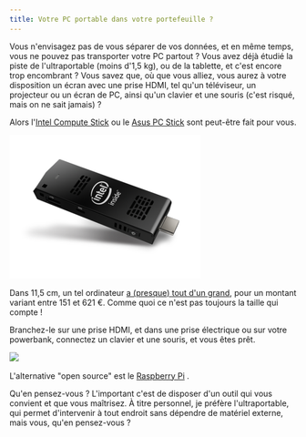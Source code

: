```yaml
---
title: Votre PC portable dans votre portefeuille ?
---
```


Vous n'envisagez pas de vous séparer de vos données, et en même temps, vous ne pouvez pas transporter votre PC partout ? Vous avez déjà étudié la piste de l'ultraportable (moins d'1,5 kg), ou de la tablette, et c'est encore trop encombrant ? Vous savez que, où que vous alliez, vous aurez à votre disposition un écran avec une prise HDMI, tel qu'un téléviseur, un projecteur ou un écran de PC, ainsi qu'un clavier et une souris (c'est risqué, mais on ne sait jamais) ?

Alors l'[Intel Compute Stick](https://www.intel.fr/content/www/fr/fr/products/boards-kits/compute-stick.html) ou le [Asus PC Stick](https://www.asus.com/fr/Stick-PCs/) sont peut-être fait pour vous.

<img src='../images/intel_1.png'>

Dans 11,5 cm, un tel ordinateur [a (presque) tout d'un grand](https://www.makeuseof.com/tag/buying-an-intel-compute-stick-7-pros-and-cons-you-must-know/), pour un montant variant entre 151 et 621 €. Comme quoi ce n'est pas toujours la taille qui compte !

Branchez-le sur une prise HDMI, et dans une prise électrique ou sur votre powerbank, connectez un clavier et une souris, et vous êtes prêt.

<img src='../images/intel_1.jpg'>

L'alternative "open source" est le [Raspberry Pi](https://www.raspberrypi.org/) .

Qu'en pensez-vous ? L'important c'est de disposer d'un outil qui vous convient et que vous maîtrisez. À titre personnel, je préfère l'ultraportable, qui permet d'intervenir à tout endroit sans dépendre de matériel externe, mais vous, qu'en pensez-vous ?

